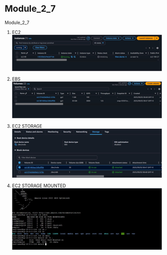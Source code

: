 # Module_2_7
Module_2_7

1. EC2
![EC2](Images/EC2.JPG)

2. EBS
![EBS](Images/EBS.JPG)


3. EC2 STORAGE
![EC2 STORAGE](Images/EC2_STORAGE.JPG)

4. EC2 STORAGE MOUNTED
![EC2 STORAGE MOUNTED](Images/EC2_STORAGE_MOUNTED.JPG)